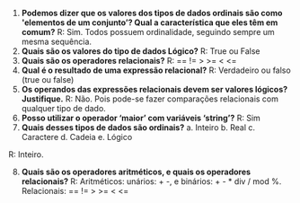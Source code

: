 1.	**Podemos dizer que os valores dos tipos de dados ordinais são como 'elementos de um conjunto’? Qual a característica que eles têm em comum?**
R: Sim. Todos possuem ordinalidade, seguindo sempre um mesma sequência.
2.	**Quais são os valores do tipo de dados Lógico?**
R: True ou False
3.	**Quais são os operadores relacionais?**
R: == != > >= < <=
4.	**Qual é o resultado de uma expressão relacional?**
R: Verdadeiro ou falso (true ou false)
5.	**Os operandos das expressões relacionais devem ser valores lógicos? Justifique.**
R: Não. Pois pode-se fazer comparações relacionais com qualquer tipo de dado.
6.	**Posso utilizar o operador ‘maior’ com variáveis ‘string’?**
R: Sim
7.	**Quais desses tipos de dados são ordinais?**
a.	Inteiro
b.	Real
c.	Caractere
d.	Cadeia
e.	Lógico

R: Inteiro.

8.	**Quais são os operadores aritméticos, e quais os operadores relacionais?**
R: Aritméticos: unários: + -, e binários: + - * div / mod %.
Relacionais: == != > >= < <=
